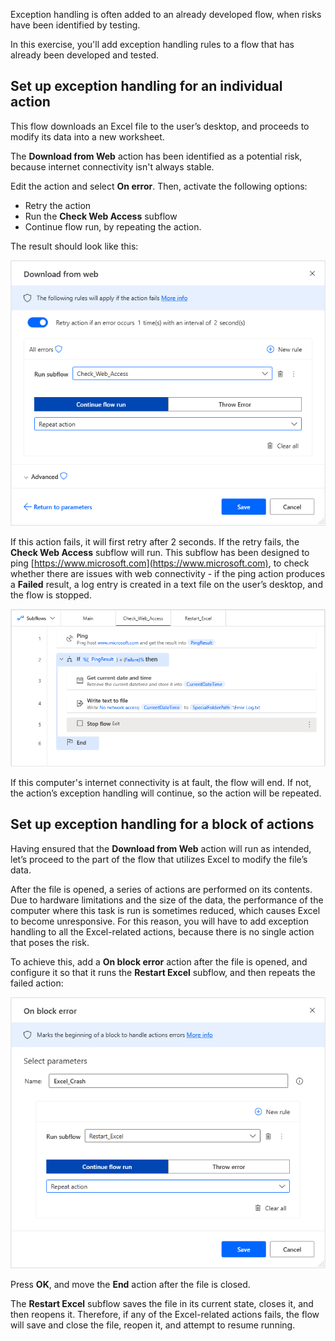 Exception handling is often added to an already developed flow, when risks have been identified by testing.

In this exercise, you'll add exception handling rules to a flow that has already been developed and tested.

## Set up exception handling for an individual action

This flow downloads an Excel file to the user’s desktop, and proceeds to modify its data into a new worksheet.

The **Download from Web** action has been identified as a potential risk, because internet connectivity isn't always stable.

Edit the action and select **On error**. Then, activate the following options:

- Retry the action
- Run the **Check Web Access** subflow
- Continue flow run, by repeating the action.

The result should look like this:

![Exception Handling in the Download from Web action's properties.](..\media\download-from-web-action-properties.png)

If this action fails, it will first retry after 2 seconds.
If the retry fails, the **Check Web Access** subflow will run. This subflow has been designed to ping [https://www.microsoft.com](https://www.microsoft.com), to check whether there are issues with web connectivity - if the ping action produces a **Failed** result, a log entry is created in a text file on the user’s desktop, and the flow is stopped.

![Screenshot of the created flow in the Workspace.](..\media\workspace.png)

If this computer's internet connectivity is at fault, the flow will end. If not, the action’s exception handling will continue, so the action will be repeated.

## Set up exception handling for a block of actions

Having ensured that the **Download from Web** action will run as intended, let’s proceed to the part of the flow that utilizes Excel to modify the file’s data.

After the file is opened, a series of actions are performed on its contents. Due to hardware limitations and the size of the data, the performance of the computer where this task is run is sometimes reduced, which causes Excel to become unresponsive. For this reason, you will have to add exception handling to all the Excel-related actions, because there is no single action that poses the risk.

To achieve this, add a **On block error** action after the file is opened, and configure it so that it runs the **Restart Excel** subflow, and then repeats the failed action:

![Screenshot of the On block error action's properties.](..\media\on-block-error-action-properties-b.png)

Press **OK**, and move the **End** action after the file is closed.

The **Restart Excel** subflow saves the file in its current state, closes it, and then reopens it. Therefore, if any of the Excel-related actions fails, the flow will save and close the file, reopen it, and attempt to resume running.
